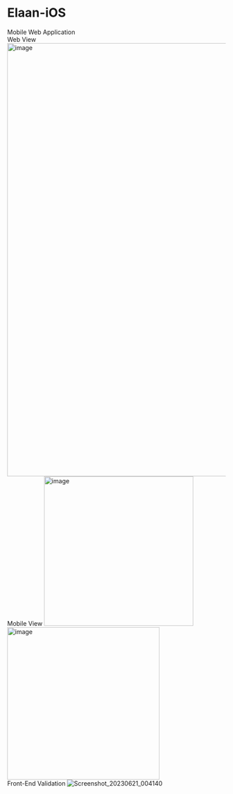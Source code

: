 # Elaan-iOS
Mobile Web Application <br/>
Web View 
<img width="997" alt="image" src="https://github.com/pratyushdev-codes/Elaan-iOS/assets/109750976/84910787-1448-455b-94c8-4a4de7fb4b05">
<br/>
Mobile View
<img width="344" alt="image" src="https://github.com/pratyushdev-codes/Elaan-iOS/assets/109750976/307c710f-a22a-43ef-90ed-143b2d671376">
<img width="351" alt="image" src="https://github.com/pratyushdev-codes/Elaan-iOS/assets/109750976/260bbbcb-a705-4f0c-9e29-e5f5630cdb2d">
<br>
Front-End Validation
![Screenshot_20230621_004140](https://github.com/pratyushdev-codes/Elaan-iOS/assets/115631222/e1288302-1f60-450d-b627-4afb3f53ed8a)
<br>
